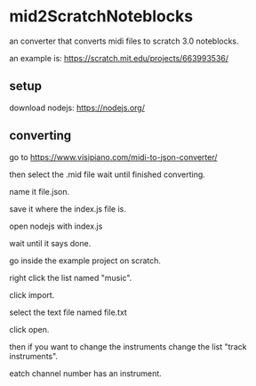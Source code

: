 # mid2ScratchNoteblocks
an converter that converts midi files to scratch 3.0 noteblocks.

an example is: https://scratch.mit.edu/projects/663993536/

## setup

download nodejs:
https://nodejs.org/

## converting
go to https://www.visipiano.com/midi-to-json-converter/

then select the .mid file wait until finished converting.

name it file.json.

save it where the index.js file is.

open nodejs with index.js

wait until it says done.

go inside the example project on scratch.

right click the list named "music".

click import.

select the text file named file.txt

click open.

then if you want to change the instruments change the list "track instruments".

eatch channel number has an instrument.
